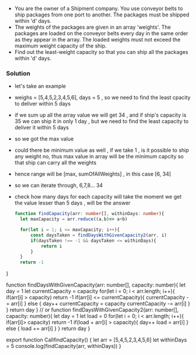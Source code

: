 - You are the owner of a Shipment company. You use conveyor belts to ship packages from one port to another. The packages must be shipped within 'd' days.
- The weights of the packages are given in an array 'weights'. The packages are loaded on the conveyor belts every day in the same order as they appear in the array. The loaded weights must not exceed the maximum weight capacity of the ship.
- Find out the least-weight capacity so that you can ship all the packages within 'd' days.

### Solution
- let's take an example
- weighs = [5,4,5,2,3,4,5,6], days = 5 , so we need to find the least cpacity to deliver within 5 days
- if we sum up all the array value we will get 34 , and if ship's capacity is 35 we can ship it in only 1 day , but we need to find the least capacity to deliver it within 5 days
- so we got the max value
- could there be minimum value as well , if we take 1 , is it possible to ship any weight no, thus max value in array will be the minimum capcity so that ship can carry all the weights
- hence range will be [max, sumOfAllWeights] , in this case [6, 34]
- so we can iterate through, 6,7,8... 34
- check how many days for each capacity will take the moment we get the value lesser than 5 days , will be the answer

  ```ts
  function findCapacity(arr: number[], withinDays: number){
    let maxCapacity = arr.reduce((a,b)=> a+b)

    for(let i = 1; i <= maxCapacity; i++){
        const daysTaken = findDaysWithGivenCapacity2(arr, i)
        if(daysTaken !== -1 && daysTaken <= withinDays){
            return i
        }
    }
    return -1
}


function findDaysWithGivenCapacity(arr: number[], capacity: number){
    let day = 1
    let currentCapacity = capacity
    for(let i = 0; i < arr.length; i++){
        if(arr[i] > capacity) return -1
        if(arr[i] <= currentCapacity){
            currentCapacity -= arr[i]
        } else {
            day++
            currentCapacity = capacity
            currentCapacity -= arr[i]
        }
    }
    return day
}
// or 
function findDaysWithGivenCapacity2(arr: number[], capacity: number){
    let day = 1
    let load = 0
    for(let i = 0; i < arr.length; i++){
        if(arr[i]> capacity) return -1
        if(load + arr[i] > capacity){
            day++
            load = arr[i]
        } else {
            load += arr[i]
        }
    }
    return day
}

export function CallfindCapacity() {
    let arr = [5,4,5,2,3,4,5,6]
    let withinDays = 5
    console.log(findCapacity(arr, withinDays))
}

  ```
